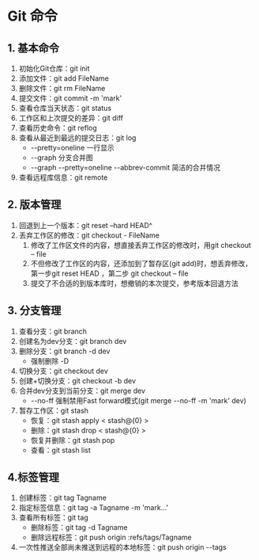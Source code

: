 # Git 命令
## 1. 基本命令
1. 初始化Git仓库：git init
2. 添加文件：git add FileName
3. 删除文件：git rm FileName
4. 提交文件：git commit -m 'mark'
5. 查看仓库当天状态：git status
6. 工作区和上次提交的差异：git diff
7. 查看历史命令：git reflog
8. 查看从最近到最远的提交日志：git log
	+ --pretty=oneline  一行显示
	+ --graph 分支合并图
	+ --graph --pretty=oneline --abbrev-commit 简洁的合并情况
9. 查看远程库信息：git remote


## 2. 版本管理
1. 回退到上一个版本：git reset –hard HEAD^
2. 丢弃工作区的修改：git checkout - FileName
	1. 修改了工作区文件的内容，想直接丢弃工作区的修改时，用git checkout – file
	2. 不但修改了工作区的内容，还添加到了暂存区(git add)时，想丢弃修改，第一步git reset HEAD <file> ，第二步 git checkout – file
	3. 提交了不合适的到版本库时，想撤销的本次提交，参考版本回退方法

## 3. 分支管理
1. 查看分支：git branch
2. 创建名为dev分支：git branch dev
3. 删除分支：git branch -d dev
	+ 强制删除 -D
4. 切换分支：git checkout dev
5. 创建+切换分支：git checkout -b dev
6. 合并dev分支到当前分支：git merge dev
	+ --no-ff 强制禁用Fast forward模式(git merge --no-ff -m 'mark' dev)
7. 暂存工作区：git stash
	+ 恢复：git stash apply &lt; stash@{0} &gt;
	+ 删除：git stash drop &lt; stash@{0} &gt;
	+ 恢复并删除：git stash pop
	+ 查看：git stash list

## 4.标签管理
1. 创建标签：git tag Tagname
2. 指定标签信息：git tag -a Tagname -m 'mark...'
3. 查看所有标签：git tag
	+ 删除标签：git tag -d Tagname
	+ 删除远程标签：git push origin :refs/tags/Tagname
4. 一次性推送全部尚未推送到远程的本地标签：git push origin --tags